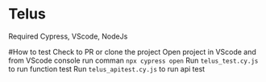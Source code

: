 # Telus
Required Cypress, VScode, NodeJs

#How to test
Check to PR or clone the project
Open project in VScode and from VScode console run comman `npx cypress open`
Run `telus_test.cy.js` to run function test
Run `telus_apitest.cy.js` to run api test
